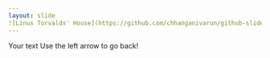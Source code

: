 ```yaml
---
layout: slide
![Linus Torvalds' House](https://github.com/chhanganivarun/github-slideshow/blob/chhanganivarun-patch-1/_posts/linus-torvalds-house.png)
---
```

Your text
Use the left arrow to go back!
